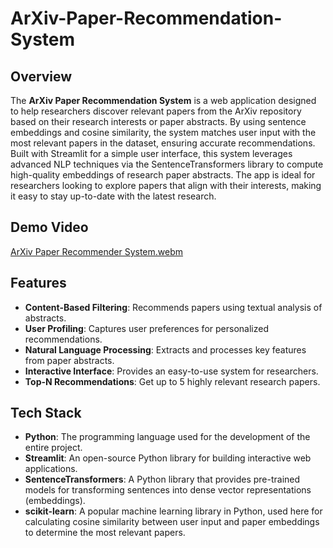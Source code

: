 # ArXiv-Paper-Recommendation-System

## Overview
The **ArXiv Paper Recommendation System** is a web application designed to help researchers discover relevant papers from the ArXiv repository based on their research interests or paper abstracts. By using sentence embeddings and cosine similarity, the system matches user input with the most relevant papers in the dataset, ensuring accurate recommendations. Built with Streamlit for a simple user interface, this system leverages advanced NLP techniques via the SentenceTransformers library to compute high-quality embeddings of research paper abstracts. The app is ideal for researchers looking to explore papers that align with their interests, making it easy to stay up-to-date with the latest research.

## Demo Video
[ArXiv Paper Recommender System.webm](https://github.com/user-attachments/assets/6eb7be74-ae76-4d51-9fc1-fd4989b90f07)


## Features
- **Content-Based Filtering**: Recommends papers using textual analysis of abstracts.
- **User Profiling**: Captures user preferences for personalized recommendations.
- **Natural Language Processing**: Extracts and processes key features from paper abstracts.
- **Interactive Interface**: Provides an easy-to-use system for researchers.
- **Top-N Recommendations**: Get up to 5 highly relevant research papers.

## Tech Stack
- **Python**: The programming language used for the development of the entire project.
- **Streamlit**: An open-source Python library for building interactive web applications.
- **SentenceTransformers**: A Python library that provides pre-trained models for transforming sentences into dense vector representations (embeddings).
- **scikit-learn**: A popular machine learning library in Python, used here for calculating cosine similarity between user input and paper embeddings to determine the most relevant papers.
